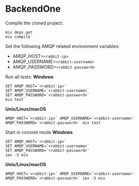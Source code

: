 # BackendOne

Compile the cloned project:
```shell
mix deps.get
mix compile
```


Set the following AMQP related environment variables:
* AMQP_HOST=`<rabbit-ip>`
* AMQP_USERNAME=`<rabbit-username>`
* AMQP_PASSWORD=`<rabbit-password>`

Run all tests:
**Windows**
```shell
SET AMQP_HOST=`<rabbit-ip>`
SET AMQP_USERNAME=`<rabbit-username>`
SET AMQP_PASSWORD=`<rabbit-password>`
mix test
```

**Unix/Linux/macOS**
```shell
AMQP_HOST=`<rabbit-ip>` AMQP_USERNAME=`<rabbit-username>` AMQP_PASSWORD=`<rabbit-password>` mix test
```


Start in console mode
**Windows**
```shell
SET AMQP_HOST=`<rabbit-ip>`
SET AMQP_USERNAME=`<rabbit-username>`
SET AMQP_PASSWORD=`<rabbit-password>`
iex -S mix
```

**Unix/Linux/macOS**
```shell
AMQP_HOST=`<rabbit-ip>` AMQP_USERNAME=`<rabbit-username>` AMQP_PASSWORD=`<rabbit-password>` iex -S mix
```